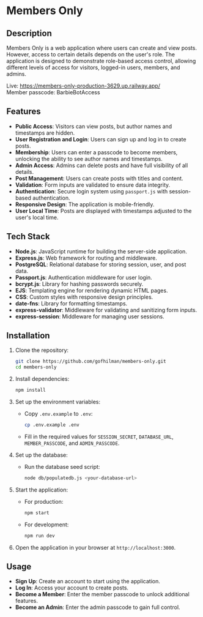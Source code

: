 # Members Only

## Description

Members Only is a web application where users can create and view posts. However, access to certain details depends on the user's role. The application is designed to demonstrate role-based access control, allowing different levels of access for visitors, logged-in users, members, and admins.

Live: <https://members-only-production-3629.up.railway.app/>  
Member passcode: BarbieBotAccess

## Features

- **Public Access**: Visitors can view posts, but author names and timestamps are hidden.
- **User Registration and Login**: Users can sign up and log in to create posts.
- **Membership**: Users can enter a passcode to become members, unlocking the ability to see author names and timestamps.
- **Admin Access**: Admins can delete posts and have full visibility of all details.
- **Post Management**: Users can create posts with titles and content.
- **Validation**: Form inputs are validated to ensure data integrity.
- **Authentication**: Secure login system using `passport.js` with session-based authentication.
- **Responsive Design**: The application is mobile-friendly.
- **User Local Time**: Posts are displayed with timestamps adjusted to the user's local time.

## Tech Stack

- **Node.js**: JavaScript runtime for building the server-side application.
- **Express.js**: Web framework for routing and middleware.
- **PostgreSQL**: Relational database for storing session, user, and post data.
- **Passport.js**: Authentication middleware for user login.
- **bcrypt.js**: Library for hashing passwords securely.
- **EJS**: Templating engine for rendering dynamic HTML pages.
- **CSS**: Custom styles with responsive design principles.
- **date-fns**: Library for formatting timestamps.
- **express-validator**: Middleware for validating and sanitizing form inputs.
- **express-session**: Middleware for managing user sessions.

## Installation

1. Clone the repository:
   ```bash
   git clone https://github.com/gofhilman/members-only.git
   cd members-only
   ```

2. Install dependencies:
   ```bash
   npm install
   ```

3. Set up the environment variables:
   - Copy `.env.example` to `.env`:
     ```bash
     cp .env.example .env
     ```
   - Fill in the required values for `SESSION_SECRET`, `DATABASE_URL`, `MEMBER_PASSCODE`, and `ADMIN_PASSCODE`.

4. Set up the database:
   - Run the database seed script:
     ```bash
     node db/populatedb.js <your-database-url>
     ```

5. Start the application:
   - For production:
     ```bash
     npm start
     ```
   - For development:
     ```bash
     npm run dev
     ```

6. Open the application in your browser at `http://localhost:3000`.

## Usage

- **Sign Up**: Create an account to start using the application.
- **Log In**: Access your account to create posts.
- **Become a Member**: Enter the member passcode to unlock additional features.
- **Become an Admin**: Enter the admin passcode to gain full control.
